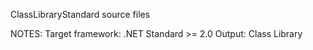 ClassLibraryStandard source files

NOTES:
Target framework: .NET Standard >= 2.0
Output: Class Library 
